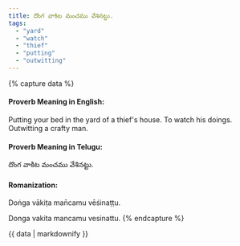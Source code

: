 ```yaml
---
title: దొంగ వాకిట మంచము వేశినట్టు.
tags:
  - "yard"
  - "watch"
  - "thief"
  - "putting"
  - "outwitting"
---
```


{% capture data %}
#### Proverb Meaning in English:
Putting your bed in the yard of a thief's house.
To watch his doings.
Outwitting a crafty man.

#### Proverb Meaning in Telugu:
దొంగ వాకిట మంచము వేశినట్టు.

#### Romanization:
Doṅga vākiṭa man̄camu vēśinaṭṭu.

Donga vakita mancamu vesinattu.
{% endcapture %}

{{ data | markdownify }}

